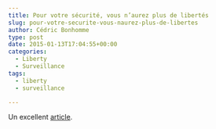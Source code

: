```yaml
---
title: Pour votre sécurité, vous n’aurez plus de libertés
slug: pour-votre-securite-vous-naurez-plus-de-libertes
author: Cédric Bonhomme
type: post
date: 2015-01-13T17:04:55+00:00
categories:
  - Liberty
  - Surveillance
tags:
  - liberty
  - surveillance

---
```

Un excellent
[article](http://www.framablog.org/index.php/post/2015/01/11/patriot-act-francais-pour-nous-non).

